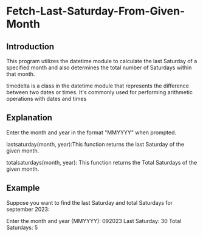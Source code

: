 # Fetch-Last-Saturday-From-Given-Month

## Introduction
This  program utilizes the datetime module to calculate the last Saturday of a specified month and also determines the total number of Saturdays within that month.

timedelta is a class in the datetime module that represents the difference between two dates or times. It's commonly used for performing arithmetic operations with dates and times


## Explanation

Enter the month and year in the format "MMYYYY" when prompted.

lastsaturday(month, year):This function returns the last Saturday of the given month.

totalsaturdays(month, year): This function returns the Total Saturdays of the given month.


## Example
Suppose you want to find the last Saturday and total Saturdays for september 2023:

Enter the month and year (MMYYYY): 092023
Last Saturday: 30
Total Saturdays: 5


